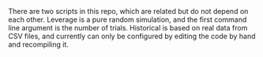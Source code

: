 There are two scripts in this repo, which are related but do not depend on each other. Leverage is a pure random simulation, and the first command line argument is the number of trials. Historical is based on real data from CSV files, and currently can only be configured by editing the code by hand and recompiling it.
